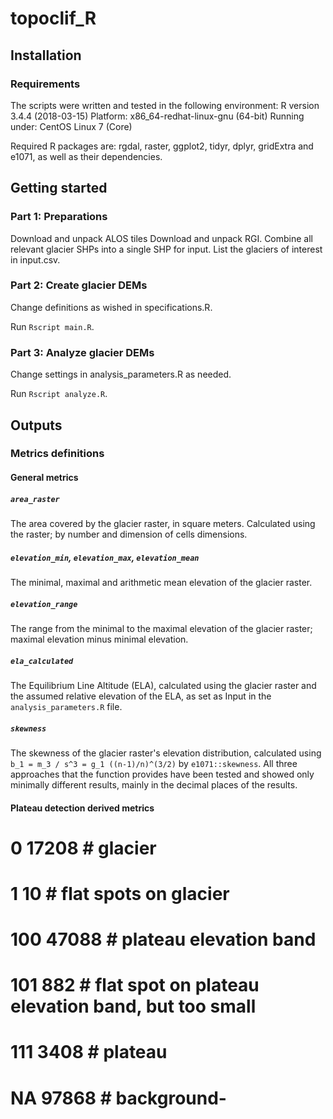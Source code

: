 # topoclif_R



## Installation


### Requirements

The scripts were written and tested in the following environment:
R version 3.4.4 (2018-03-15)
Platform: x86_64-redhat-linux-gnu (64-bit)
Running under: CentOS Linux 7 (Core)

Required R packages are: rgdal, raster, ggplot2, tidyr, dplyr, gridExtra and e1071, as well as their dependencies.



## Getting started


### Part 1: Preparations

Download and unpack ALOS tiles
Download and unpack RGI. Combine all relevant glacier SHPs into a single SHP for input.
List the glaciers of interest in input.csv.


### Part 2: Create glacier DEMs

Change definitions as wished in specifications.R.

Run `Rscript main.R`.


###  Part 3: Analyze glacier DEMs

Change settings in analysis_parameters.R as needed.

Run `Rscript analyze.R`.




## Outputs


### Metrics definitions


#### General metrics


##### `area_raster`

The area covered by the glacier raster, in square meters. Calculated using the raster; by number and dimension of cells dimensions.


##### `elevation_min`, `elevation_max`, `elevation_mean`

The minimal, maximal and arithmetic mean elevation of the glacier raster.


##### `elevation_range`

The range from the minimal to the maximal elevation of the glacier raster; maximal elevation minus minimal elevation.


##### `ela_calculated`

The Equilibrium Line Altitude (ELA), calculated using the glacier raster and the assumed relative elevation of the ELA, as set as Input in the `analysis_parameters.R` file.


##### `skewness`

The skewness of the glacier raster's elevation distribution, calculated using `b_1 = m_3 / s^3 = g_1 ((n-1)/n)^(3/2)` by `e1071::skewness`. All three approaches that the function provides have been tested and showed only minimally different results, mainly in the decimal places of the results.


#### Plateau detection derived metrics

##### 

#     0 17208 # glacier
#     1    10 # flat spots on glacier
#   100 47088 # plateau elevation band
#   101   882 # flat spot on plateau elevation band, but too small
#   111  3408 # plateau
#    NA 97868 # background-